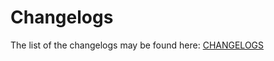 # Changelogs

The list of the changelogs may be found here: [CHANGELOGS](https://core.lirx.org/docs/changelogs/1.1.0/)
